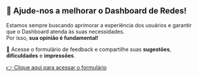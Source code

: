 ## 📢 Ajude-nos a melhorar o Dashboard de Redes!

Estamos sempre buscando aprimorar a experiência dos usuários e garantir que o Dashboard atenda às suas necessidades.  
Por isso, **sua opinião é fundamental!**

🔗 Acesse o formulário de feedback e compartilhe suas **sugestões**, **dificuldades** e **impressões**. 

 [👉 Clique aqui para acessar o formulário](https://seu-link-aqui.com)

